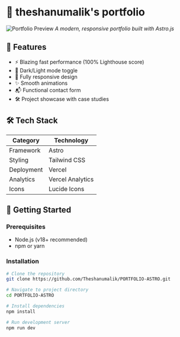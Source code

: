 # 🚀 theshanumalik's portfolio

![Portfolio Preview](https://theshanumalik.vercel.app/images/preview.png)
*A modern, responsive portfolio built with Astro.js*

## 🌟 Features
- ⚡ Blazing fast performance (100% Lighthouse score)
- 🌙 Dark/Light mode toggle
- 📱 Fully responsive design
- ✨ Smooth animations
- 📬 Functional contact form
- 🛠️ Project showcase with case studies

## 🛠 Tech Stack
| Category       | Technology       |
|----------------|------------------|
| Framework      | Astro            |
| Styling        | Tailwind CSS     |
| Deployment     | Vercel           |
| Analytics      | Vercel Analytics |
| Icons          | Lucide Icons     |


## 🚀 Getting Started

### Prerequisites
- Node.js (v18+ recommended)
- npm or yarn

### Installation
```bash
# Clone the repository
git clone https://github.com/Theshanumalik/PORTFOLIO-ASTRO.git

# Navigate to project directory
cd PORTFOLIO-ASTRO

# Install dependencies
npm install

# Run development server
npm run dev
```
